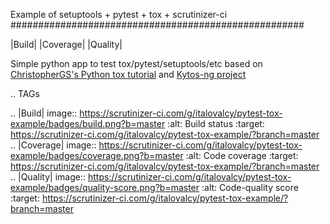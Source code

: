 Example of setuptools + pytest + tox + scrutinizer-ci
#####################################################

|Build| |Coverage| |Quality|

Simple python app to test tox/pytest/setuptools/etc based on [ChristopherGS's Python tox tutorial](https://christophergs.com/python/2020/04/12/python-tox-why-use-it-and-tutorial/) and [Kytos-ng project](https://github.com/kytos-ng)

.. TAGs

.. |Build| image:: https://scrutinizer-ci.com/g/italovalcy/pytest-tox-example/badges/build.png?b=master
  :alt: Build status
  :target: https://scrutinizer-ci.com/g/italovalcy/pytest-tox-example/?branch=master
.. |Coverage| image:: https://scrutinizer-ci.com/g/italovalcy/pytest-tox-example/badges/coverage.png?b=master
  :alt: Code coverage
  :target: https://scrutinizer-ci.com/g/italovalcy/pytest-tox-example/?branch=master
.. |Quality| image:: https://scrutinizer-ci.com/g/italovalcy/pytest-tox-example/badges/quality-score.png?b=master
  :alt: Code-quality score
  :target: https://scrutinizer-ci.com/g/italovalcy/pytest-tox-example/?branch=master
